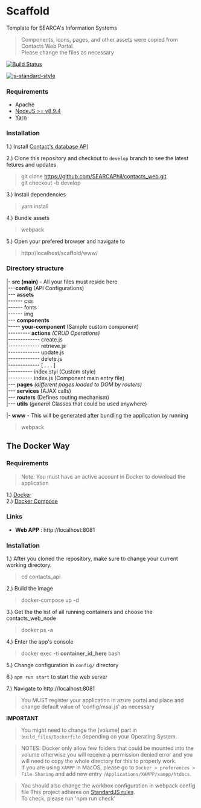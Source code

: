 # Scaffold
Template for SEARCA's Information Systems

> Components, icons, pages, and other assets were copied from Contacts Web Portal.   
Please change the files as necessary 

[![Build Status](https://travis-ci.org/SEARCAPhil/scaffold.svg?branch=develop)](https://travis-ci.org/SEARCAPhil/contacts_web)

[![js-standard-style](https://cdn.rawgit.com/standard/standard/master/badge.svg)](http://standardjs.com)

### Requirements
- Apache
- [NodeJS >= v8.9.4](https://nodejs.org/en/)
- [Yarn](https://yarnpkg.com/en/docs/install#mac-tab)



### Installation
1.) Install [Contact's database API](https://github.com/SEARCAPhil/contacts_api)    

2.) Clone this repository and checkout to `develop` branch to see the latest fetures and updates
 > git clone https://github.com/SEARCAPhil/contacts_web.git   
 git checkout -b develop  


3.) Install dependencies
  > yarn install    

4.) Bundle assets
> webpack 


5.) Open your prefered browser and navigate to 
  > http://localhost/scaffold/www/


### Directory structure
|- **src (main)** - All your files must reside here  
|---**config** (API Configurations)  
|--- **assets**   
|------ css   
|------ fonts   
|------ img    
|--- **components**   
|----- **your-component** (Sample custom component)  
|--------- **actions** *(CRUD Operations)*  
|------------- create.js   
|------------- retrieve.js   
|------------- update.js   
|------------- delete.js   
|------------- [ . . . ]   
|---------- index.styl (Custom style)   
|---------- index.js (Component main entry file)   
|--- **pages** *(different pages loaded to DOM by routers)*   
|--- **services** (AJAX calls)   
|--- **routers** (Defines routing mechanism)  
|--- **utils** (*general* Classes that could be used anywhere) 

|- **www** - This will be generated after bundling the application by running 
  > webpack

## The Docker Way
### Requirements
> Note: You must have an active account in Docker to download the application

1.) [Docker](https://www.docker.com/get-started)   
2.) [Docker Compose](https://docs.docker.com/compose/install/)


### Links
* **Web APP** : http://localhost:8081  

### Installation
1.) After you cloned the repository, make sure to change your current working directory.
  > cd contacts_api

2.) Build the image

  > docker-compose up -d

3.) Get the the list of all running containers and choose the contacts_web_node
  > docker ps -a

4.) Enter the app's console
  > docker exec -ti **container_id_here** bash

5.) Change configuration in `config/` directory

6.) `npm run start` to start the web server

7.) Navigate to http://localhost:8081
> You MUST register your application in azure portal and place and change default value of 'config/msal.js' as necessary
   


**IMPORTANT**
> You might need  to change the [volume] part in `build_files/Dockerfile` depending on your Operating System.  

   
> NOTES: Docker only allow few folders that could be mounted into the volume otherwise you will receive a permission denied error and you will need to copy the whole directory for this to properly work.    
If you are using `XAMPP` in MacOS, please go to `Docker > preferences > File Sharing` and add new entry `/Applications/XAMPP/xampp/htdocs`.  
   
> You should also change the workbox configuration in webpack config file
> This project adheres on [StandardJS rules](https://standardjs.com/).   
To check, please run 'npm run check'
